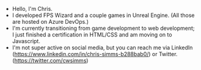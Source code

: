 - Hello, I'm Chris.
- I developed FPS Wizard and a couple games in Unreal Engine. (All those are hosted on Azure DevOps.)
- I'm currently transitioning from game development to web development; I just finished a certification in HTML/CSS and am moving on to Javascript.
- I'm not super active on social media, but you can reach me via LinkedIn (https://www.linkedin.com/in/chris-simms-b288bab0/) or Twitter. (https://twitter.com/cwsimms)
